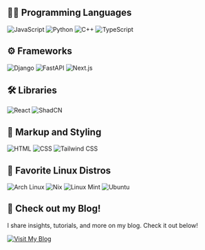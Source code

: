 ## 🧑‍💻 Programming Languages

![JavaScript](https://img.shields.io/badge/JavaScript-F7DF1E?logo=javascript&logoColor=white&style=for-the-badge "JavaScript")
![Python](https://img.shields.io/badge/Python-14354C?style=for-the-badge&logo=python&logoColor=white "Python")
![C++](https://img.shields.io/badge/-C%2B%2B-00599C?logo=c%2B%2B&style=for-the-badge "C++")
![TypeScript](https://img.shields.io/badge/TypeScript-3178C6?logo=typescript&logoColor=white&style=for-the-badge "TypeScript")

## ⚙️ Frameworks

![Django](https://img.shields.io/badge/Django-092E20?logo=django&logoColor=white&style=for-the-badge "Django")
![FastAPI](https://img.shields.io/badge/FastAPI-009688?logo=fastapi&logoColor=white&style=for-the-badge "FastAPI")
![Next.js](https://img.shields.io/badge/Next.js-000000?logo=nextdotjs&logoColor=white&style=for-the-badge "Next.js")

## 🛠️ Libraries

![React](https://img.shields.io/badge/React-61DAFB?logo=react&logoColor=black&style=for-the-badge "React")
![ShadCN](https://img.shields.io/badge/ShadCN-000000?style=for-the-badge&logo=react&logoColor=white "ShadCN")

## 🧩 Markup and Styling

![HTML](https://img.shields.io/badge/HTML-E34F26?logo=html5&logoColor=white&style=for-the-badge "HTML")
![CSS](https://img.shields.io/badge/CSS-gray?logo=css3&logoColor=white&style=for-the-badge "CSS")
![Tailwind CSS](https://img.shields.io/badge/Tailwind%20CSS-38B2AC?logo=tailwindcss&logoColor=white&style=for-the-badge "Tailwind CSS")

## 🐧 Favorite Linux Distros

![Arch Linux](https://img.shields.io/badge/Arch%20Linux-1793D1?logo=arch-linux&logoColor=white&style=for-the-badge "Arch Linux")
![Nix](https://img.shields.io/badge/NixOS-4C566A?logo=nixos&logoColor=white&style=for-the-badge "NixOS")
![Linux Mint](https://img.shields.io/badge/Linux%20Mint-87CF3B?logo=linuxmint&logoColor=white&style=for-the-badge "Linux Mint")
![Ubuntu](https://img.shields.io/badge/Ubuntu-E95420?logo=ubuntu&logoColor=white&style=for-the-badge "Ubuntu")

## 📖 Check out my Blog!
I share insights, tutorials, and more on my blog. Check it out below!

[![Visit My Blog](https://img.shields.io/badge/Visit%20My%20Blog-2563EB?logo=hashnode&logoColor=white&style=for-the-badge)](https://yourhashnodebloglink.hashnode.dev)
